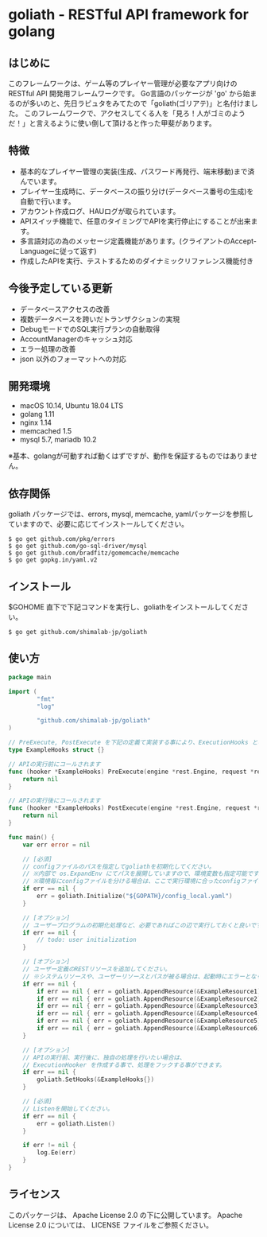 # goliath - RESTful API framework for golang

はじめに
------

このフレームワークは、ゲーム等のプレイヤー管理が必要なアプリ向けの RESTful API 開発用フレームワークです。
Go言語のパッケージが 'go' から始まるのが多いのと、先日ラピュタをみてたので「goliath(ゴリアテ)」と名付けました。
このフレームワークで、アクセスしてくる人を「見ろ！人がゴミのようだ！」と言えるように使い倒して頂けると作った甲斐があります。


特徴
----

* 基本的なプレイヤー管理の実装(生成、パスワード再発行、端末移動)まで済んでいます。
* プレイヤー生成時に、データベースの振り分け(データベース番号の生成)を自動で行います。
* アカウント作成ログ、HAUログが取られています。
* APIスイッチ機能で、任意のタイミングでAPIを実行停止にすることが出来ます。
* 多言語対応の為のメッセージ定義機能があります。(クライアントのAccept-Languageに従って返す)
* 作成したAPIを実行、テストするためのダイナミックリファレンス機能付き


今後予定している更新
---------------

* データベースアクセスの改善
* 複数データベースを跨いだトランザクションの実現
* DebugモードでのSQL実行プランの自動取得
* AccountManagerのキャッシュ対応
* エラー処理の改善
* json 以外のフォーマットへの対応


開発環境
------

* macOS 10.14, Ubuntu 18.04 LTS
* golang 1.11
* nginx 1.14
* memcached 1.5
* mysql 5.7, mariadb 10.2

※基本、golangが可動すれば動くはずですが、動作を保証するものではありません。


依存関係
------

goliath パッケージでは、errors, mysql, memcache, yamlパッケージを参照していますので、必要に応じてインストールしてください。
```
$ go get github.com/pkg/errors
$ go get github.com/go-sql-driver/mysql
$ go get github.com/bradfitz/gomemcache/memcache
$ go get gopkg.in/yaml.v2
```


インストール
---------

$GOHOME 直下で下記コマンドを実行し、goliathをインストールしてください。
```
$ go get github.com/shimalab-jp/goliath
```


使い方
------

```Go
package main

import (
        "fmt"
        "log"

        "github.com/shimalab-jp/goliath"
)

// PreExecute, PostExecute を下記の定義て実装する事により、ExecutionHooks となります。
type ExampleHooks struct {}

// APIの実行前にコールされます
func (hooker *ExampleHooks) PreExecute(engine *rest.Engine, request *rest.Request, response *rest.Response) (error) {
    return nil
}

// APIの実行後にコールされます
func (hooker *ExampleHooks) PostExecute(engine *rest.Engine, request *rest.Request, response *rest.Response) (error) {
    return nil
}

func main() {
    var err error = nil

    // [必須]
    // configファイルのパスを指定してgoliathを初期化してください。
    // ※内部で os.ExpandEnv にてパスを展開していますので、環境変数も指定可能です。
    // ※環境毎にconfigファイルを分ける場合は、ここで実行環境に合ったconfigファイルを指定してください。
    if err == nil {
        err = goliath.Initialize("${GOPATH}/config_local.yaml")
    }

    // [オプション]
    // ユーザープログラムの初期化処理など、必要であればこの辺で実行しておくと良いです。
    if err == nil {
        // todo: user initialization
    }

    // [オプション]
    // ユーザー定義のRESTリソースを追加してください。
    // ※システムリソースや、ユーザーリソースとパスが被る場合は、起動時にエラーとなりますのでご注意ください。
    if err == nil {
        if err == nil { err = goliath.AppendResource(&ExampleResource1) }
        if err == nil { err = goliath.AppendResource(&ExampleResource2) }
        if err == nil { err = goliath.AppendResource(&ExampleResource3) }
        if err == nil { err = goliath.AppendResource(&ExampleResource4) }
        if err == nil { err = goliath.AppendResource(&ExampleResource5) }
        if err == nil { err = goliath.AppendResource(&ExampleResource6) }
    }

    // [オプション]
    // APIの実行前、実行後に、独自の処理を行いたい場合は、
    // ExecutionHooker を作成する事で、処理をフックする事ができます。
    if err == nil {
        goliath.SetHooks(&ExampleHooks{})
    }

    // [必須]
    // Listenを開始してください。
    if err == nil {
        err = goliath.Listen()
    }

    if err != nil {
        log.Ee(err)
    }
}
```


ライセンス
--------

このパッケージは、 Apache License 2.0 の下に公開しています。
Apache License 2.0 については、 LICENSE ファイルをご参照ください。


